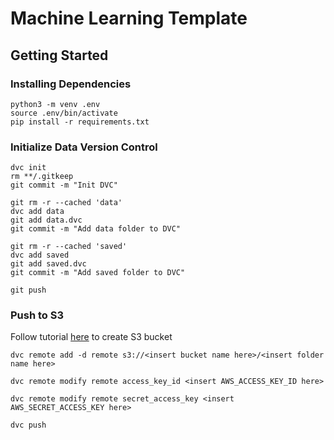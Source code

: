 # Machine Learning Template

## Getting Started

### Installing Dependencies

```
python3 -m venv .env
source .env/bin/activate
pip install -r requirements.txt
```

### Initialize Data Version Control

```
dvc init
rm **/.gitkeep
git commit -m "Init DVC"
```

```
git rm -r --cached 'data'
dvc add data
git add data.dvc
git commit -m "Add data folder to DVC"
```

```
git rm -r --cached 'saved'
dvc add saved
git add saved.dvc
git commit -m "Add saved folder to DVC"
```

```
git push
```

### Push to S3

Follow tutorial [here](https://docs.aws.amazon.com/AmazonS3/latest/userguide/creating-bucket.html) to create S3 bucket

```
dvc remote add -d remote s3://<insert bucket name here>/<insert folder name here>
```

```
dvc remote modify remote access_key_id <insert AWS_ACCESS_KEY_ID here>
```

```
dvc remote modify remote secret_access_key <insert AWS_SECRET_ACCESS_KEY here>
```

```
dvc push
```
